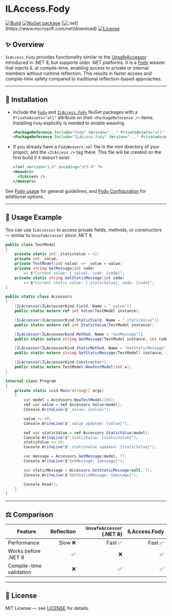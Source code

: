 # ILAccess.Fody 
[![Build](https://github.com/huoshan12345/ILAccess.Fody/workflows/Build/badge.svg)](https://github.com/huoshan12345/ILAccess.Fody/actions?query=workflow%3ABuild)
[![NuGet package](https://img.shields.io/nuget/v/ILAccess.Fody.svg?logo=NuGet)](https://www.nuget.org/packages/ILAccess.Fody)
[![.net](https://img.shields.io/badge/.net%20standard-2.0-ff69b4.svg?)](https://www.microsoft.com/net/download)
[![License](https://img.shields.io/badge/license-MIT-blue.svg)](https://github.com/huoshan12345/ILAccess.Fody/blob/main/LICENSE)  

## ✨ Overview

`ILAccess.Fody` provides functionality similar to the [UnsafeAccessor](https://learn.microsoft.com/en-us/dotnet/api/system.runtime.compilerservices.unsafeaccessorattribute?view=net-8.0) introduced in .NET 8, but supports older .NET platforms. It is a [Fody](https://github.com/Fody/Fody) weaver that injects IL at compile-time, enabling access to private or internal members without runtime reflection. This results in faster access and compile-time safety compared to traditional reflection-based approaches.

---

## 🚀 Installation
- Include the [`Fody`](https://www.nuget.org/packages/Fody) and [`ILAccess.Fody`](https://www.nuget.org/packages/ILAccess.Fody) NuGet packages with a `PrivateAssets="all"` attribute on their `<PackageReference />` items. Installing `Fody` explicitly is needed to enable weaving.

  ```XML
  <PackageReference Include="Fody" Version="..." PrivateAssets="all" />
  <PackageReference Include="ILAccess.Fody" Version="..." PrivateAssets="all" />
  ```

- If you already have a `FodyWeavers.xml` file in the root directory of your project, add the `<ILAccess />` tag there. This file will be created on the first build if it doesn't exist:

  ```XML
  <?xml version="1.0" encoding="utf-8" ?>
  <Weavers>
    <ILAccess />
  </Weavers>
  ```
See [Fody usage](https://github.com/Fody/Home/blob/main/pages/usage.md) for general guidelines, and [Fody Configuration](https://github.com/Fody/Home/blob/main/pages/configuration.md) for additional options.

---

## 🧩 Usage Example

You can use `ILAccessor` to access private fields, methods, or constructors — similar to `UnsafeAccessor` since .NET 8.

```csharp
public class TestModel
{
    private static int _staticValue = 42;
    private int _value;
    private TestModel(int value) => _value = value;
    private string GetMessage(int code) 
        => $"Current value: {_value}, code: {code}";
    private static string GetStaticMessage(int code) 
        => $"Current static value: {_staticValue}, code: {code}";
}

public static class Accessors
{
    [ILAccessor(ILAccessorKind.Field, Name = "_value")]
    public static extern ref int Value(TestModel instance);

    [ILAccessor(ILAccessorKind.StaticField, Name = "_staticValue")]
    public static extern ref int StaticValue(TestModel instance);

    [ILAccessor(ILAccessorKind.Method, Name = "GetMessage")]
    public static extern string GetMessage(TestModel instance, int code);

    [ILAccessor(ILAccessorKind.StaticMethod, Name = "GetStaticMessage")]
    public static extern string GetStaticMessage(TestModel? instance, int code);

    [ILAccessor(ILAccessorKind.Constructor)]
    public static extern TestModel NewTestModel(int x);
}

internal class Program
{
    private static void Main(string[] args)
    {
        var model = Accessors.NewTestModel(100);
        ref var value = ref Accessors.Value(model);
        Console.WriteLine($"_value: {value}");

        value += 50;
        Console.WriteLine($"_value updated: {value}");

        ref var staticValue = ref Accessors.StaticValue(model);
        Console.WriteLine($"_staticValue: {staticValue}");
        staticValue += 10;
        Console.WriteLine($"_staticValue updated: {staticValue}");

        var message = Accessors.GetMessage(model, 7);
        Console.WriteLine($"GetMessage: {message}");

        var staticMessage = Accessors.GetStaticMessage(null, 7);
        Console.WriteLine($"GetStaticMessage: {message}");

        Console.Read();
    }
}
```

---

## ⚖️ Comparison

| Feature | Reflection | `UnsafeAccessor` (.NET 8) | ILAccess.Fody |
|---|---:|---:|---:|
| Performance | Slow ❌ | Fast ✅ | Fast ✅ |
| Works before .NET 8 | ✅ | ❌ | ✅ |
| Compile-time validation | ❌ | ✅ | ✅ |

---

## 📄 License

MIT License — see [LICENSE](LICENSE) for details.


